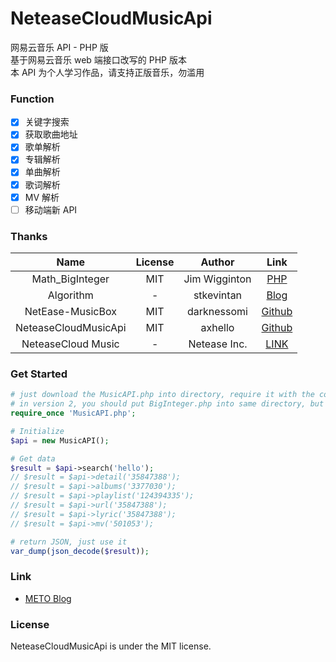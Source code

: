 NeteaseCloudMusicApi
=================
网易云音乐 API - PHP 版  
基于网易云音乐 web 端接口改写的 PHP 版本  
本 API 为个人学习作品，请支持正版音乐，勿滥用

### Function
 - [x] 关键字搜索
 - [x] 获取歌曲地址
 - [x] 歌单解析
 - [x] 专辑解析
 - [x] 单曲解析
 - [x] 歌词解析
 - [x] MV 解析
 - [ ] 移动端新 API

### Thanks 
| Name                 | License | Author        | Link                              |
| :---:                | :---:   | :---:         | :---:                             |
| Math_BigInteger      | MIT     | Jim Wigginton | [PHP](https://pear.php.net/package/Math_BigInteger)|
| Algorithm            | -       | stkevintan    | [Blog](http://sfork.coding.me/2015/07/23/nwmusicboxapi/)|
| NetEase-MusicBox     | MIT     | darknessomi   | [Github](https://github.com/darknessomi/musicbox)|
| NeteaseCloudMusicApi | MIT     | axhello       | [Github](https://github.com/axhello/NeteaseCloudMusicApi)|
| NeteaseCloud Music   | -       | Netease Inc.  | [LINK](http://www.163.com/)|


### Get Started

```php
# just download the MusicAPI.php into directory, require it with the correct path.
# in version 2, you should put BigInteger.php into same directory, but don't require it.
require_once 'MusicAPI.php';

# Initialize
$api = new MusicAPI();

# Get data
$result = $api->search('hello');
// $result = $api->detail('35847388');
// $result = $api->albums('3377030');
// $result = $api->playlist('124394335');
// $result = $api->url('35847388');
// $result = $api->lyric('35847388');
// $result = $api->mv('501053');

# return JSON, just use it
var_dump(json_decode($result));

```

### Link
 - [METO Blog](https://i-meto.com/)


### License
NeteaseCloudMusicApi is under the MIT license.
